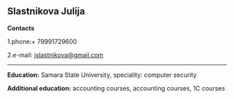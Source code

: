 Slastnikova Julija
--------------------------------------------------------

**Contacts**


1.phone:+ 79991729600

2.e-mail: jslastnikova@gmail.com

-------------------------------------------
**Education:** Samara State University, speciality: computer security


**Additional education:** accounting courses, accounting courses, 1C courses
